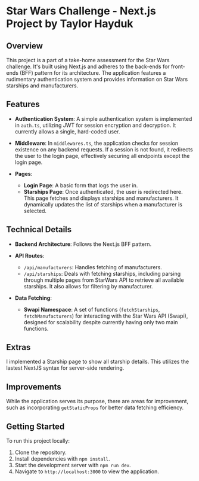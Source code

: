 # Star Wars Challenge - Next.js Project by Taylor Hayduk

## Overview

This project is a part of a take-home assessment for the Star Wars challenge. It's built using Next.js and adheres to the back-ends for front-ends (BFF) pattern for its architecture. The application features a rudimentary authentication system and provides information on Star Wars starships and manufacturers.

## Features

- **Authentication System**: A simple authentication system is implemented in `auth.ts`, utilizing JWT for session encryption and decryption. It currently allows a single, hard-coded user.

- **Middleware**: In `middlewares.ts`, the application checks for session existence on any backend requests. If a session is not found, it redirects the user to the login page, effectively securing all endpoints except the login page.

- **Pages**:
  - **Login Page**: A basic form that logs the user in.
  - **Starships Page**: Once authenticated, the user is redirected here. This page fetches and displays starships and manufacturers. It dynamically updates the list of starships when a manufacturer is selected.

## Technical Details

- **Backend Architecture**: Follows the Next.js BFF pattern.
- **API Routes**:

  - `/api/manufacturers`: Handles fetching of manufacturers.
  - `/api/starships`: Deals with fetching starships, including parsing through multiple pages from StarWars API to retrieve all available starships. It also allows for filtering by manufacturer.

- **Data Fetching**:
  - **Swapi Namespace**: A set of functions (`fetchStarships`, `fetchManufacturers`) for interacting with the Star Wars API (Swapi), designed for scalability despite currently having only two main functions.

## Extras

I implemented a Starship page to show all starship details. This utilizes the lastest NextJS syntax for server-side rendering.

## Improvements

While the application serves its purpose, there are areas for improvement, such as incorporating `getStaticProps` for better data fetching efficiency.

## Getting Started

To run this project locally:

1. Clone the repository.
2. Install dependencies with `npm install`.
3. Start the development server with `npm run dev`.
4. Navigate to `http://localhost:3000` to view the application.
